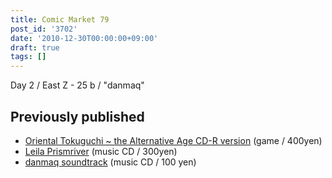 ```yaml
---
title: Comic Market 79
post_id: '3702'
date: '2010-12-30T00:00:00+09:00'
draft: true
tags: []
---
```


Day 2 / East Z - 25 b / "danmaq"

## Previously published

*   [Oriental Tokuguchi ~ the Alternative Age CD-R version](https://danmaq.com/!/thA/) (game / 400yen)
*   [Leila Prismriver](https://danmaq.com/!/leila/) (music CD / 300yen)
*   [danmaq soundtrack](https://danmaq.com/!/dst/) (music CD / 100 yen)
